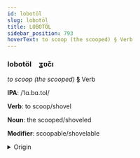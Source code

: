 ```yaml
---
id: lobotöl
slug: lobotöl
title: LOBOTÖL
sidebar_position: 793
hoverText: to scoop (the scooped) § Verb
---
```


### lobotöl&emsp;<span kind="abugida">ʓʋc͊ı</span>

*to scoop (the scooped)* **§** Verb

**IPA**: /ˈlɑ.bɑ.tol/

**Verb**: to scoop/shovel

**Noun**: the scooped/shoveled

**Modifier**: scoopable/shovelable

<details>
    <summary>Origin</summary>
    Hungarian lapátol [ˈlɒpaːtol]<br/>
    <em>Uralic Language Family</em>
</details>